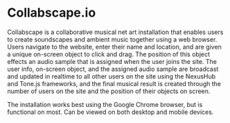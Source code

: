 # Collabscape.io

Collabscape is a collaborative musical net art installation that enables users to create soundscapes and ambient music together using a web browser. Users navigate to the website, enter their name and location, and are given a unique on-screen object to click and drag. The position of this object effects an audio sample that is assigned when the user joins the site. The user info, on-screen object, and the assigned audio sample are broadcast and updated in realtime to all other users on the site using the NexusHub and Tone.js frameworks, and the final musical result is created through the number of users on the site and the position of their objects on screen.

The installation works best using the Google Chrome browser, but is functional on most. Can be viewed on both desktop and mobile devices.


